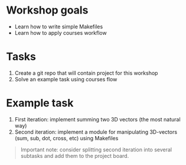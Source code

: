 
# Workshop goals
* Learn how to write simple Makefiles
* Learn how to apply courses workflow
# Tasks
1. Create a git repo that will contain project for 
this workshop 
2. Solve an example task using courses flow
# Example task
1. First iteration: implement summing two 3D vectors (the most natural way)
2. Second iteration: implement a module for manipulating 3D-vectors (sum, sub, dot, cross, etc) using Makefiles

> Important note: consider splitting second iteration into several subtasks and add them to the project board.

